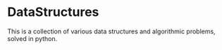 # DataStructures
This is a collection of various data structures and algorithmic problems, solved in python.
